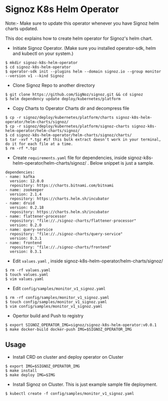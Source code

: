 # Signoz K8s Helm Operator

Note:- Make sure to update this operator  whenever you have Signoz helm charts updated. 

This doc explains how to create helm operator for Signoz's helm chart. 


- Initiate Signoz Operator. (Make sure you installed operator-sdk, helm and kubectl on your system.)

```
$ mkdir signoz-k8s-helm-operator
$ cd signoz-k8s-helm-operator
$ operator-sdk init --plugins helm --domain signoz.io --group monitor --version v1 --kind Signoz
```

- Clone Signoz Repo to another directory

```
$ git clone https://github.com/SigNoz/signoz.git && cd signoz
$ helm dependency update deploy/kubernetes/platform
```

- Copy Charts to Operator Charts dir and decompress file

```
$ cp -r signoz/deploy/kubernetes/platform/charts signoz-k8s-helm-operator/helm-charts/signoz/
$ cp -r signoz/deploy/kubernetes/platform/signoz-charts signoz-k8s-helm-operator/helm-charts/signoz/ 
$ cd signoz-k8s-helm-operator/helm-charts/signoz/charts/
$ tar -xvf *.tgz #if this bulk extract doesn't work in your terminal, do it for each file at a time. 
$ rm -rf *.tgz
```

- Create `requirements.yaml` file for dependencies, inside signoz-k8s-helm-operator/helm-charts/signoz/ . Below snippet is just a sample. 

```
dependencies:
- name: kafka
  version: 12.0.0
  repository: https://charts.bitnami.com/bitnami
- name: zookeeper
  version: 2.1.4
  repository: https://charts.helm.sh/incubator
- name: druid
  version: 0.2.18
  repository: https://charts.helm.sh/incubator
- name: flattener-processor
  repository: "file://./signoz-charts/flattener-processor"
  version: 0.2.0
- name: query-service
  repository: "file://./signoz-charts/query-service"
  version: 0.3.1
- name: frontend
  repository: "file://./signoz-charts/frontend"
  version: 0.3.1
```

- Edit `values.yaml` , inside signoz-k8s-helm-operator/helm-charts/signoz/ 

```
$ rm -rf values.yaml
$ touch values.yaml
$ vim values.yaml
```

- Edit `config/samples/monitor_v1_signoz.yaml`

```
$ rm -rf config/samples/monitor_v1_signoz.yaml
$ touch config/samples/monitor_v1_signoz.yaml
$ vim config/samples/monitor_v1_signoz.yaml
```

- Opertor build and Push to registry

```
$ export SIGNOZ_OPERATOR_IMG=signoz/signoz-k8s-helm-operator:v0.0.1
$ make docker-build docker-push IMG=$SIGNOZ_OPERATOR_IMG
```

## Usage

- Install CRD on cluster and deploy operator on Cluster

```
$ export IMG=$SIGNOZ_OPERATOR_IMG
$ make install 
$ make deploy IMG=$IMG
```

- Install Signoz on Cluster. This is just example sample file deployment. 

```
$ kubectl create -f config/samples/monitor_v1_signoz.yaml
```


